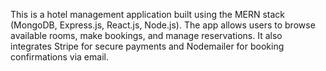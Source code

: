 This is a hotel management application built using the MERN stack (MongoDB, Express.js, React.js, Node.js). The app allows users to browse available rooms, make bookings, and manage reservations. It also integrates Stripe for secure payments and Nodemailer for booking confirmations via email.
